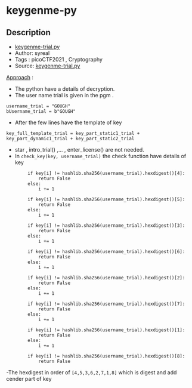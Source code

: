 # keygenme-py

## Description
- [keygenme-trial.py](./keygenme-trial.py)
- Author: syreal
- Tags  : picoCTF2021 , Cryptography
- Source: [keygenme-trial.py](./keygenme-trial.py)

<ins>Approach</ins> :
- The python have a details of decryption.
- The user name trial is given in the pgm .
```text
username_trial = "GOUGH"
bUsername_trial = b"GOUGH"
```
- After the few lines have the template of key
```text
key_full_template_trial = key_part_static1_trial + key_part_dynamic1_trial + key_part_static2_trial
```
- star ,  intro_trial() ,... , enter_license() are not needed.
- In `check_key(key, username_trial)` the check function have details of key
```text
        if key[i] != hashlib.sha256(username_trial).hexdigest()[4]:
            return False
        else:
            i += 1

        if key[i] != hashlib.sha256(username_trial).hexdigest()[5]:
            return False
        else:
            i += 1

        if key[i] != hashlib.sha256(username_trial).hexdigest()[3]:
            return False
        else:
            i += 1

        if key[i] != hashlib.sha256(username_trial).hexdigest()[6]:
            return False
        else:
            i += 1

        if key[i] != hashlib.sha256(username_trial).hexdigest()[2]:
            return False
        else:
            i += 1

        if key[i] != hashlib.sha256(username_trial).hexdigest()[7]:
            return False
        else:
            i += 1

        if key[i] != hashlib.sha256(username_trial).hexdigest()[1]:
            return False
        else:
            i += 1

        if key[i] != hashlib.sha256(username_trial).hexdigest()[8]:
            return False
```
-The hexdigest in order of `[4,5,3,6,2,7,1,8]` which is digest and add cender part of key
